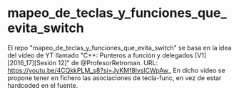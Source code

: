 # mapeo_de_teclas_y_funciones_que_evita_switch
El repo "mapeo_de_teclas_y_funciones_que_evita_switch" se basa en la idea del vídeo de YT llamado "C++: Punteros a función y delegados [V1][2016_17][Sesión 12]" de @ProfesorRetroman. URL: https://youtu.be/4CQkkPLM_s8?si=JyKMf8lvslCWpAw_
En dicho vídeo se propone tener en fichero las asociaciones de tecla-func, en vez de estar hardcoded en el fuente. 
